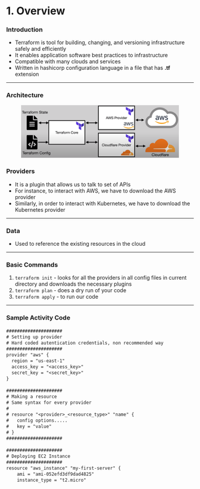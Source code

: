 # 1. Overview

### Introduction

* Terraform is tool for building, changing, and versioning infrastructure safely and efficiently
* It enables application software best practices to infrastructure
* Compatible with many clouds and services
* Written in hashicorp configuration language in a file that has **.tf** extension

***

### Architecture

<figure><img src="../../../.gitbook/assets/image (66).png" alt=""><figcaption></figcaption></figure>

### Providers

* It is a plugin that allows us to talk to set of APIs
* For instance, to interact with AWS, we have to download the AWS provider
* Similarly, in order to interact with Kubernetes, we have to download the Kubernetes provider

***

### Data

* Used to reference the existing resources in the cloud

***

### Basic Commands

1. `terraform init` - looks for all the providers in all config files in current directory and downloads the necessary plugins
2. `terraform plan` - does a dry run of your code
3. `terraform apply` - to run our code

***

### Sample Activity Code

```hcl
#####################
# Setting up provider
# Hard coded autentication credentials, non recommended way
#####################
provider "aws" {
  region = "us-east-1"
  access_key = "<access_key>"
  secret_key = "<secret_key>"
}

#####################
# Making a resource
# Same syntax for every provider
#
# resource "<provider>_<resource_type>" "name" {
#   config options.....
#   key = "value"
# }
#####################

#####################
# Deploying EC2 Instance
#####################
resource "aws_instance" "my-first-server" {
    ami = "ami-052efd3df9dad4825"
    instance_type = "t2.micro"

```

